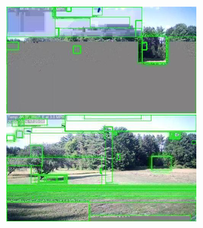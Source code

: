 ![20200724-162857-165902](in/20200724/20200724-162857-165902_0_.jpg)
![20200724-165907-172912](in/20200724/20200724-165907-172912_0_.jpg)
